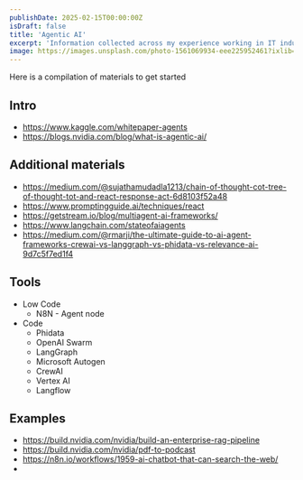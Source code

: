 ```yaml
---
publishDate: 2025-02-15T00:00:00Z
isDraft: false
title: 'Agentic AI'
excerpt: 'Information collected across my experience working in IT industry. Some philosophy, some technical stuff, some useful tricks'
image: https://images.unsplash.com/photo-1561069934-eee225952461?ixlib=rb-4.0.3&ixid=M3wxMjA3fDB8MHxwaG90by1wYWdlfHx8fGVufDB8fHx8fA%3D%3D&auto=format&fit=crop&w=2070&q=80
---
```




Here is a compilation of materials to get started


## Intro

- https://www.kaggle.com/whitepaper-agents
- https://blogs.nvidia.com/blog/what-is-agentic-ai/


## Additional materials

- https://medium.com/@sujathamudadla1213/chain-of-thought-cot-tree-of-thought-tot-and-react-response-act-6d8103f52a48
- https://www.promptingguide.ai/techniques/react
- https://getstream.io/blog/multiagent-ai-frameworks/
- https://www.langchain.com/stateofaiagents
- https://medium.com/@rmarji/the-ultimate-guide-to-ai-agent-frameworks-crewai-vs-langgraph-vs-phidata-vs-relevance-ai-9d7c5f7ed1f4

## Tools

- Low Code
  - N8N - Agent node
- Code
  - Phidata
  - OpenAI Swarm
  - LangGraph
  - Microsoft Autogen
  - CrewAI
  - Vertex AI
  - Langflow 

## Examples

- https://build.nvidia.com/nvidia/build-an-enterprise-rag-pipeline
- https://build.nvidia.com/nvidia/pdf-to-podcast
- https://n8n.io/workflows/1959-ai-chatbot-that-can-search-the-web/
- 
